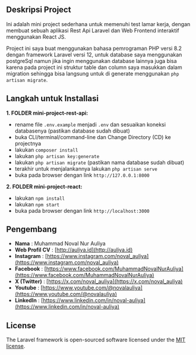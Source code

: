 ## Deskripsi Project

Ini adalah mini project sederhana untuk memenuhi test lamar kerja, dengan membuat sebuah aplikasi Rest Api Laravel dan Web Frontend interaktif menggunakan React JS.

Project ini saya buat menggunakan bahasa pemrograman PHP versi 8.2 dengan framework Laravel versi 12, untuk database saya menggunakan postgreSql namun jika ingin menggunakan database lainnya juga bisa karena pada project ini struktur table dan column saya masukkan dalam migration sehingga bisa langsung untuk di generate menggunakan `php artisan migrate`.

## Langkah untuk Installasi

**1. FOLDER mini-project-rest-api:**
- rename file `.env.example` menjadi `.env` dan sesuaikan koneksi databasenya (pastikan database sudah dibuat)
- buka CLI/terminal/command-line dan Change Directory (CD) ke projectnya
- lakukan `composer install`
- lakukan `php artisan key:generate`
- lakukan `php artisan migrate` (pastikan nama database sudah dibuat)
- terakhir untuk menjalankannya lakukan `php artisan serve`
- buka pada browser dengan link `http://127.0.0.1:8000`

**2. FOLDER mini-project-react:**
- lakukan `npm install`
- lakukan `npm start`
- buka pada browser dengan link `http://localhost:3000`

## Pengembang

- **Nama** : Muhammad Noval Nur Auliya
- **Web Profil CV** : [http://auliya.id](http://auliya.id)
- **Instagram** : [https://www.instagram.com/noval_auliya](https://www.instagram.com/noval_auliya)
- **Facebook** : [https://www.facebook.com/MuhammadNovalNurAuliya](https://www.facebook.com/MuhammadNovalNurAuliya)
- **X (Twitter)** : [https://x.com/noval_auliya](https://x.com/noval_auliya)
- **Youtube** : [https://www.youtube.com/@novalauliya](https://www.youtube.com/@novalauliya)
- **LinkedIn** : [https://www.linkedin.com/in/noval-auliya](https://www.linkedin.com/in/noval-auliya)

## License

The Laravel framework is open-sourced software licensed under the [MIT license](https://opensource.org/licenses/MIT).
